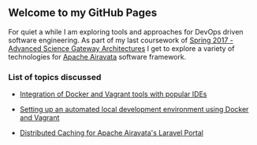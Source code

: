 ## Welcome to my GitHub Pages

For quiet a while I am exploring tools and approaches for DevOps driven software engineering. As part of my last coursework of [Spring 2017 - Advanced Science Gateway Architectures](http://courses.airavata.org/) I get to explore a variety of technologies for [Apache Airavata](https://airavata.apache.org/) software framework. 


### List of topics discussed

<!---
- [DevOps culture for Apache Airavata](docs/devops-culture-for-airavata.md)
--->

- [Integration of Docker and Vagrant tools with popular IDEs](docs/docker-and-vagrant-with-IDE.md)

- [Setting up an automated local development environment using Docker and Vagrant](docs/dev-environment.md) 

- [Distributed Caching for Apache Airavata's Laravel Portal](docs/distributed-caching.md)

